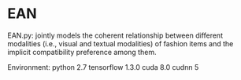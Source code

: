 # EAN

EAN.py: jointly models the coherent relationship between different modalities (i.e., visual and textual modalities) of fashion items and the implicit compatibility preference among them.

Environment: python 2.7 tensorflow 1.3.0 cuda 8.0 cudnn 5
